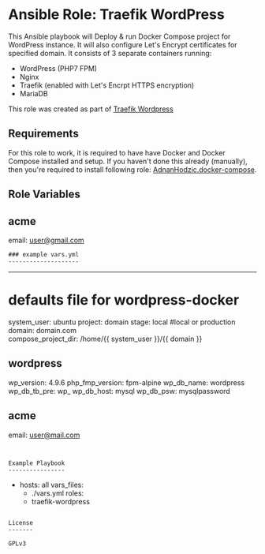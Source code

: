 Ansible Role: Traefik WordPress
=========

This Ansible playbook will Deploy & run Docker Compose project for WordPress instance. It will also configure Let's Encrypt certificates for specified domain. It consists of 3 separate containers running:
* WordPress (PHP7 FPM)
* Nginx 
* Traefik (enabled with Let's Encrpt HTTPS encryption)
* MariaDB

This role was created as part of [Traefik Wordpress](https://github.com/doko89/traefik-wordpress)

Requirements
------------

For this role to work, it is required to have have Docker and Docker Compose installed and setup. If you haven't done this already (manually), then you're required to install following role: [AdnanHodzic.docker-compose](https://galaxy.ansible.com/AdnanHodzic/docker-compose).

Role Variables
--------------

## acme
email: user@gmail.com
```
### example vars.yml
--------------------

```
---
# defaults file for wordpress-docker
system_user: ubuntu
project: domain
stage: local #local or production
domain: domain.com      
compose_project_dir: /home/{{ system_user }}/{{ domain }}

## wordpress
wp_version: 4.9.6
php_fmp_version: fpm-alpine
wp_db_name: wordpress
wp_db_tb_pre: wp_
wp_db_host: mysql
wp_db_psw: mysqlpassword

## acme
email: user@mail.com
```


Example Playbook
----------------

```
- hosts: all
  vars_files:
  - ./vars.yml
  roles:
  - traefik-wordpress

```

License
-------

GPLv3
